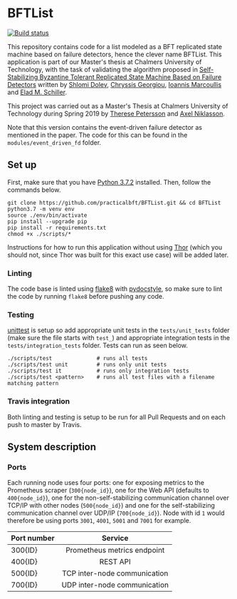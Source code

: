 # BFTList
[![Build status](https://travis-ci.org/practicalbft/BFTList.svg?branch=master)](https://travis-ci.org/travis-ci/travis-web)

This repository contains code for a list modeled as a BFT replicated state machine based on failure detectors, hence the clever name BFTList. This application is part of our Master's thesis at Chalmers University of Technology, with the task of validating the algorithm proposed in [Self-Stabilizing Byzantine Tolerant Replicated State Machine Based on Failure Detectors]() written by [Shlomi Dolev](mailto:dolev@cs.bgu.ac.il), [Chryssis Georgiou](chryssis@cs.ucy.ac.cy), [Ioannis Marcoullis](imarcoullis@cs.ucy.ac.cy) and [Elad M. Schiller](mailto:elad@chalmers.se).

This project was carried out as a Master's Thesis at Chalmers University of Technology during Spring 2019 by [Therese Petersson](https://github.com/TheresePetersson) and [Axel Niklasson](https://github.com/axelniklasson).

Note that this version contains the event-driven failure detector as mentioned in the paper. The code for this can be found in the `modules/event_driven_fd` folder.

## Set up
First, make sure that you have [Python 3.7.2](https://www.python.org/downloads/) installed. Then, follow the commands below.

```
git clone https://github.com/practicalbft/BFTList.git && cd BFTList
python3.7 -m venv env
source ./env/bin/activate
pip install --upgrade pip
pip install -r requirements.txt
chmod +x ./scripts/*
```

Instructions for how to run this application without using [Thor](https://github.com/practicalbft/thor) (which you should not, since Thor was built for this exact use case) will be added later.

### Linting
The code base is linted using [flake8](https://pypi.org/project/flake8/) with [pydocstyle](https://github.com/PyCQA/pydocstyle), so make sure to lint the code by running `flake8` before pushing any code.

### Testing
[unittest](https://docs.python.org/2/library/unittest.html) is setup so add appropriate unit tests in the `tests/unit_tests` folder (make sure the file starts with `test_`) and appropriate integration tests in the `tests/integration_tests` folder. Tests can run as seen below.

```
./scripts/test              # runs all tests
./scripts/test unit         # runs only unit tests
./scripts/test it           # runs only integration tests
./scripts/test <pattern>    # runs all test files with a filename matching pattern
```

### Travis integration
Both linting and testing is setup to be run for all Pull Requests and on each push to master by Travis.

## System description
### Ports
Each running node uses four ports: one for exposing metrics to the Prometheus scraper (`300{node_id}`), one for the Web API (defaults to `400{node_id}`), one for the non-self-stabilizing communication channel over TCP/IP with other nodes (`500{node_id}`) and one for the self-stabilizing communication channel over UDP/IP (`700{node_id}`). Node with id `1` would therefore be using ports `3001`, `4001`, `5001` and `7001` for example.

| Port number   | Service                           | 
| ------------- |:---------------------------------:|
| 300{ID}       | Prometheus metrics endpoint       |
| 400{ID}       | REST API                          |
| 500{ID}       | TCP inter-node communication      |
| 700{ID}       | UDP inter-node communication      |